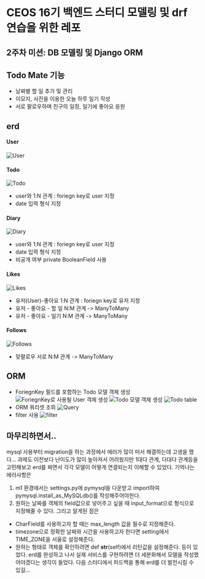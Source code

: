 # CEOS 16기 백엔드 스터디 모델링 및 drf 연습을 위한 레포


## 2주차 미션: DB 모델링 및 Django ORM

## Todo Mate 기능
- 날짜별 할 일 추가 및 관리
- 이모지, 사진을 이용한 오늘 하루 일기 작성
- 서로 팔로우하며 친구의 일정, 일기에 좋아요 응원 

## erd
#### User
![User](file:///Users/chaeseunghui/Desktop/%E1%84%89%E1%85%B3%E1%84%8F%E1%85%B3%E1%84%85%E1%85%B5%E1%86%AB%E1%84%89%E1%85%A3%E1%86%BA%202022-10-01%20%E1%84%8B%E1%85%A9%E1%84%92%E1%85%AE%2010.51.40.png)
#### Todo
![Todo](file:///Users/chaeseunghui/Desktop/%E1%84%89%E1%85%B3%E1%84%8F%E1%85%B3%E1%84%85%E1%85%B5%E1%86%AB%E1%84%89%E1%85%A3%E1%86%BA%202022-10-01%20%E1%84%8B%E1%85%A9%E1%84%92%E1%85%AE%2010.54.08.png)
- user와 1:N 관계 : foriegn key로 user 지정
- date 입력 형식 지정
#### Diary
![Diary](file:///Users/chaeseunghui/Desktop/%E1%84%89%E1%85%B3%E1%84%8F%E1%85%B3%E1%84%85%E1%85%B5%E1%86%AB%E1%84%89%E1%85%A3%E1%86%BA%202022-10-01%20%E1%84%8B%E1%85%A9%E1%84%92%E1%85%AE%2010.55.56.png)
- user와 1:N 관계 : foriegn key로 user 지정
- date 입력 형식 지정
- 비공개 여부 private BooleanField 사용
#### Likes
![Likes](file:///Users/chaeseunghui/Desktop/%E1%84%89%E1%85%B3%E1%84%8F%E1%85%B3%E1%84%85%E1%85%B5%E1%86%AB%E1%84%89%E1%85%A3%E1%86%BA%202022-10-01%20%E1%84%8B%E1%85%A9%E1%84%92%E1%85%AE%2010.57.42.png)
- 유저(User)-좋아요 1:N 관계 : foriegn key로 유저 지정
- 유저 - 좋아요 - 할 일 N:M 관계 -> ManyToMany
- 유저 - 좋아요 - 일기 N:M 관계 -> ManyToMany
#### Follows
![Follows](file:///Users/chaeseunghui/Desktop/%E1%84%89%E1%85%B3%E1%84%8F%E1%85%B3%E1%84%85%E1%85%B5%E1%86%AB%E1%84%89%E1%85%A3%E1%86%BA%202022-10-01%20%E1%84%8B%E1%85%A9%E1%84%92%E1%85%AE%2011.01.48.png)
- 맞팔로우 서로 N:M 관계 -> ManyToMany

## ORM
- ForiegnKey 필드를 포함하는 Todo 모델 객체 생성
![ForiegnKey로 사용될 User 객체 생성](file:///Users/chaeseunghui/Desktop/1-%E1%84%83%E1%85%B5%E1%84%87%E1%85%B5.png)
![Todo 모델 객체 생성](file:///Users/chaeseunghui/Desktop/1.png)
![Todo table](file:///Users/chaeseunghui/Desktop/%E1%84%89%E1%85%B3%E1%84%8F%E1%85%B3%E1%84%85%E1%85%B5%E1%86%AB%E1%84%89%E1%85%A3%E1%86%BA%202022-10-01%20%E1%84%8B%E1%85%A9%E1%84%92%E1%85%AE%2011.07.49.png)
- ORM 쿼리셋 조회
![Query](file:///Users/chaeseunghui/Desktop/2.png)
- filter 사용
![filter](file:///Users/chaeseunghui/Desktop/3.png)

## 마무리하면서..
mysql 사용부터 migration을 하는 과정에서 에러가 많이 떠서 해결하는데 고생을 했다... 과제도 이전보다 난이도가 많이 높아져서 어려웠지만 1대다 관계, 다대다 관계등을 고민해보고 erd를 짜면서 각각 모델이 어떻게 연결되는지 이해할 수 있었다. 기억나는 에러사항은 
1. m1 환경에서는 settings.py에 pymysql을 다운받고 import하여 pymysql.install_as_MySQLdb()를 작성해주어야한다.
2. 원하는 날짜를 객체의 field값으로 넣어주고 싶을 때 input_format으로 형식으로 지정해줄 수 있다.
그리고 알게된 점은 
- CharField를 사용하고자 할 때는 max_length 값을 필수로 지정해준다.
- timezone으로 정확한 날짜와 시간을 사용하고자 한다면 setting에서 TIME_ZONE을 서울로 설정해준다.
- 원하는 형태로 객체를 확인하려면 def __str__(self)에서 리턴값을 설정해준다.
등이 있었다. erd를 완성하고 나서 실제 서비스를 구현하려면 더 세분화해서 모델을 작성했어야겠다는 생각이 들었다. 다음 스터디에서 피드백을 통해 erd를 더 발전시킬 수 있길...

